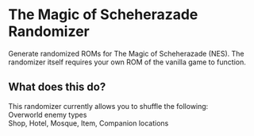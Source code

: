 # The Magic of Scheherazade Randomizer
Generate randomized ROMs for The Magic of Scheherazade (NES). The randomizer itself requires your own ROM of the vanilla game to function.

## What does this do?
This randomizer currently allows you to shuffle the following:  
Overworld enemy types  
Shop, Hotel, Mosque, Item, Companion locations
